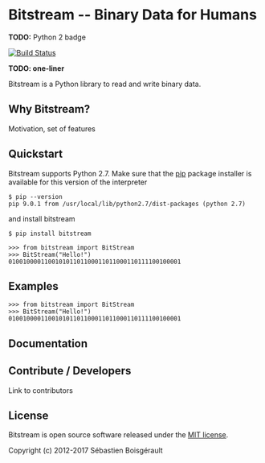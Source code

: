 # Bitstream -- Binary Data for Humans

**TODO:** Python 2 badge

[![Build Status](https://travis-ci.org/boisgera/bitstream.svg?branch=master)](https://travis-ci.org/boisgera/bitstream)

**TODO: one-liner**

Bitstream is a Python library to read and write binary data.

Why Bitstream?
--------------------------------------------------------------------------------

Motivation, set of features


Quickstart
--------------------------------------------------------------------------------

Bitstream supports Python 2.7.
Make sure that the [pip] package installer is available 
for this version of the interpreter

    $ pip --version
    pip 9.0.1 from /usr/local/lib/python2.7/dist-packages (python 2.7)

and install bitstream

    $ pip install bitstream

[pip]: https://packaging.python.org/tutorials/installing-packages/#install-pip-setuptools-and-wheel

    >>> from bitstream import BitStream
    >>> BitStream("Hello!")
    010010000110010101101100011011000110111100100001

Examples
--------------------------------------------------------------------------------

    >>> from bitstream import BitStream
    >>> BitStream("Hello!")
    010010000110010101101100011011000110111100100001

Documentation
--------------------------------------------------------------------------------

Contribute / Developers
--------------------------------------------------------------------------------

Link to contributors

License
--------------------------------------------------------------------------------

Bitstream is open source software released under the [MIT license](LICENSE.txt).

Copyright (c) 2012-2017 Sébastien Boisgérault


